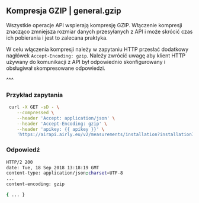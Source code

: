 ## Kompresja GZIP | general.gzip

Wszystkie operacje API wspierają kompresję GZIP. Włączenie kompresji znacząco zmniejsza rozmiar danych przesyłanych z API i może skrócić czas ich pobierania i jest to zalecana praktyka.

W celu włączenia kompresji należy w zapytaniu HTTP przesłać dodatkowy nagłówek `Accept-Encoding: gzip`. Należy zwrócić uwagę aby klient HTTP używany do komunikacji z API był odpowiednio skonfigurowany i obsługiwał skompresowane odpowiedzi.

^^^

### Przykład zapytania

```bash
 curl -X GET -sD - \
    --compressed \
    --header 'Accept: application/json' \
    --header 'Accept-Encoding: gzip' \
    --header 'apikey: {{ apikey }}' \
    'https://airapi.airly.eu/v2/measurements/installation?installationId=204'
```

### Odpowiedź

```bash
HTTP/2 200
date: Tue, 18 Sep 2018 13:18:19 GMT
content-type: application/json;charset=UTF-8
...
content-encoding: gzip

{ ... }
```
